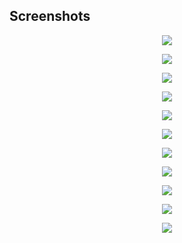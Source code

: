 ## Screenshots

<p align="center">
  <img src="https://image.ibb.co/n0V7N9/001.png">
</p>

<p align="center">
  <img src="https://image.ibb.co/iAnXpp/002.png">
</p>

<p align="center">
  <img src="https://image.ibb.co/mQ57N9/003.png">
</p>

<p align="center">
  <img src="https://image.ibb.co/iMfJUp/004.png">
</p>

<p align="center">
  <img src="https://image.ibb.co/d6rQ9p/005.png">
</p>

<p align="center">
  <img src="https://image.ibb.co/dsy59p/006.png">
</p>

<p align="center">
  <img src="https://image.ibb.co/kx7Mh9/007.png">
</p>

<p align="center">
  <img src="https://image.ibb.co/kE6spp/008.png">
</p>

<p align="center">
  <img src="https://image.ibb.co/mHSnN9/009.png">
</p>

<p align="center">
  <img src="https://image.ibb.co/fXXMh9/010.png">
</p>

<p align="center">
  <img src="https://image.ibb.co/kg0k9p/011.png">
</p>